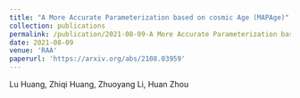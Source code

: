 ```yaml
---
title: "A More Accurate Parameterization based on cosmic Age (MAPAge)"
collection: publications
permalink: /publication/2021-08-09-A More Accurate Parameterization based on cosmic Age (MAPAge)
date: 2021-08-09
venue: 'RAA'
paperurl: 'https://arxiv.org/abs/2108.03959'
---
```

Lu Huang, Zhiqi Huang, Zhuoyang Li, Huan Zhou



